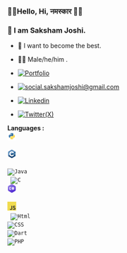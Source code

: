 ### 👏🏻Hello, Hi, नमस्कार 🙏🏻
### 🔰 I am Saksham Joshi.
- 🚩 I want to become the best.
- 👦🏻 Male/he/him .
 
- <a href="https://sakshamjoshi.netlify.app/"><img src="https://img.shields.io/badge/Visit_my-Portfolio-blue" alt="Portfolio"></a>
-  <a href="mailto:social.sakshamjoshi@gmail.com"> <img src="https://img.shields.io/badge/-social.sakshamjoshi@gmail.com-c14438?style=flat-square&logo=Gmail&logoColor=blue&link=mailto:social.sakshamjoshi@gmail.com" alt="social.sakshamjoshi@gmail.com"> </a>
-  <a href="https://www.linkedin.com/in/sakshamjoshi27"> <img src="https://img.shields.io/badge/LinkedIn-blue?logo=linkedin&logoColor=white&style=for-the-badge" alt="Linkedin"> </a>
-  <a href="https://twitter.com/Sakshamjoshi27"> <img src="https://img.shields.io/twitter/follow/SakshamJoshi" alt="Twitter(X)"> </a>

**Languages :**
<code> <img height="20" src="https://raw.githubusercontent.com/github/explore/80688e429a7d4ef2fca1e82350fe8e3517d3494d/topics/python/python.png" alt="Python"> </code>
<code> <img height="20" src="https://raw.githubusercontent.com/github/explore/80688e429a7d4ef2fca1e82350fe8e3517d3494d/topics/cpp/cpp.png" alt="C++"> </code>
<code> <img height="20" src="https://logodownload.org/java-logo/java-logo/" alt="Java"> </code>
<code> <img height="20" src="" alt="C"> </code>
<code> <img height="20" src="https://raw.githubusercontent.com/github/explore/80688e429a7d4ef2fca1e82350fe8e3517d3494d/topics/csharp/csharp.png" alt="C#"> </code>
<code> <img height="20" src="https://raw.githubusercontent.com/github/explore/80688e429a7d4ef2fca1e82350fe8e3517d3494d/topics/javascript/javascript.png" alt="Javascript"> </code>
<code> <img height="20" src="" alt="Html"> </code>
<code> <img height="20" src="" alt="CSS"> </code>
<code> <img height="20" src="" alt="Dart"> </code>
<code> <img height="20" src="" alt="PHP"> </code>

<!--
**saksham-joshi/saksham-joshi** is a ✨ _special_ ✨ repository because its `README.md` (this file) appears on your GitHub profile.

Here are some ideas to get you started:

- 🔭 I’m currently working on ...
- 🌱 I’m currently learning ...
- 👯 I’m looking to collaborate on ...
- 🤔 I’m looking for help with ...
- 💬 Ask me about ...
- 📫 How to reach me: ...
- 😄 Pronouns: ...
- ⚡ Fun fact: ...
-->
